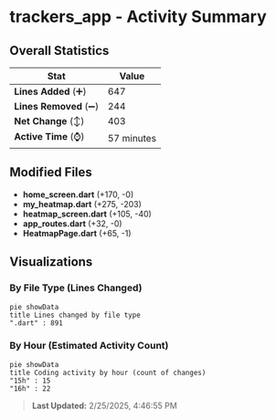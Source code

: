 # trackers_app - Activity Summary 

## Overall Statistics

| Stat                   | Value                                                             |
| ---------------------- | ----------------------------------------------------------------- |
| **Lines Added** (➕)   | 647                                          |
| **Lines Removed** (➖) | 244                                        |
| **Net Change** (↕)    | 403                |
| **Active Time** (⌚)   | 57 minutes |


## Modified Files
- **home_screen.dart** (+170, -0)
- **my_heatmap.dart** (+275, -203)
- **heatmap_screen.dart** (+105, -40)
- **app_routes.dart** (+32, -0)
- **HeatmapPage.dart** (+65, -1)

## Visualizations

### By File Type (Lines Changed)

```mermaid
pie showData
title Lines changed by file type
".dart" : 891
```

### By Hour (Estimated Activity Count)

```mermaid
pie showData
title Coding activity by hour (count of changes)
"15h" : 15
"16h" : 22
```


> **Last Updated:** 2/25/2025, 4:46:55 PM
